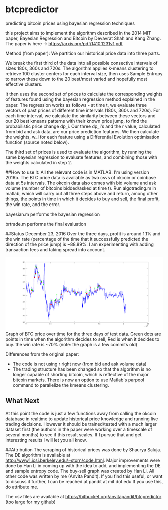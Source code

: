 # btcpredictor
predicting bitcoin prices using bayesian regression techniques

this project aims to implement the algorithm described in the 2014 MIT paper, Bayesian Regression and Bitcoin 
by Devavrat Shah and Kang Zhang. The paper is here -> https://arxiv.org/pdf/1410.1231v1.pdf

Method (from paper):
We partition our historical price data into three parts. 

We break the first third of the data into all possible consective intervals of sizes 180s, 360s and 720s. The algorithm applies k-means clustering to retrieve 100 cluster centers for each interval size, then uses Sample Entropy to narrow these down to the 20 best/most varied and hopefully most effective clusters.

It then uses the second set of prices to calculate the corresponding weights of features found using the bayesian regression method explained in the paper. The regression works as follows - at time t, we evaluate three vectors of past prices of different time intervals (180s, 360s and 720s). For each time interval, we calculate the similarity between these vectors and our 20 best kmeans patterns with their known price jump, to find the probabilistic price change dp_i. Our three dp_i's and the r value, calculated from bid and ask data, are our price prediction features. We then calculate the weights, w_i for each feature using a Differential Evolution optimisation function (source noted below).

The third set of prices is used to evaluate the algorithm, by running the same bayesian regression to evaluate features, and combining those with the weights calculated in step 2. 

##How to use it: 
All the relevant code is in MATLAB. I'm using version 2016b. The BTC price data is available as two csvs of okcoin or coinbase data at 5s intervals. The okcoin data also comes with bid volume and ask volume (number of bitcoins bidded/asked at time t).
Run algotrading.m in matlab, which will carry out all three steps above and return, among other things, the points in time in which it decides to buy and sell, the final profit, the win rate, and the error.

bayesian.m performs the bayesian regression

brtrade.m performs the final evaluation

##Status December 23, 2016
Over the three days, profit is around 1.1% and the win rate (percentage of the time that it successfully predicted the direction of the price jump) is ~88.89%. I am experimenting with adding transaction fees and taking spread into account.

![buy-sell graph](buy-sell.png)
Graph of BTC price over time for the three days of test data. Green dots are points in time when the algorithm decides to sell, Red is when it decides to buy. the win rate is ~70% (note: the graph is a few commits old)

Differences from the original paper:
- The code is not using r right now (from bid and ask volume data) 
- The trading structure has been changed so that the algorithm is no longer capable of shorting bitcoin, which is reflective of the major bitcoin markets. There is now an option to use Matlab's parpool command to parallelize the kmeans clustering. 

## What Next
At this point the code is just a few functions away from calling the okcoin database in realtime to update historical price knowledge and running live trading decisions. However it should be trained/tested with a much larger dataset first (the authors in the paper were working over a timescale of several months) to see if this result scales. If I pursue that and get interesting results I will let you all know. 


##Attribution
The scraping of historical prices was done by Shaurya Saluja. The DE algorithm is available at http://www1.icsi.berkeley.edu/~storn/code.html. Major improvements were done by Han Li in coming up with the idea to add, and implementing the DE and sample entropy code. The buy-sell graph was created by Han Li.
All other code was written by me (Anvita Pandit).
If you find this useful, or want to discuss it further, I can be reached at pandit at mit dot edu
If you use this, do attribute me.

The csv files are available at https://bitbucket.org/anvitapandit/btcpredictor (too large for my github)

